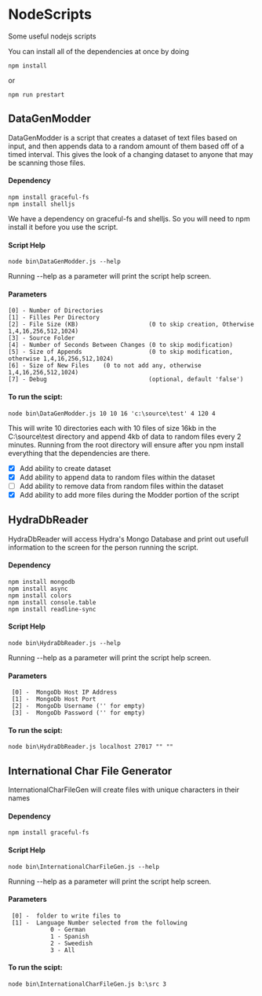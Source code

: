 # NodeScripts
Some useful nodejs scripts

You can install all of the dependencies at once by doing
```
npm install
```
or 
```
npm run prestart
```

## DataGenModder
DataGenModder is a script that creates a dataset of text files based on input, and then appends data
to a random amount of them based off of a timed interval.  This gives the look of a changing dataset to
anyone that may be scanning those files. 

#### Dependency
```
npm install graceful-fs
npm install shelljs
```
We have a dependency on graceful-fs and shelljs. So you will need to npm install it before you use the script.

#### Script Help
```
node bin\DataGenModder.js --help
```
Running --help as a parameter will print the script help screen.

#### Parameters
```
[0] - Number of Directories 
[1] - Filles Per Directory
[2] - File Size (KB)        			(0 to skip creation, Otherwise 1,4,16,256,512,1024)
[3] - Source Folder
[4] - Number of Seconds Between Changes (0 to skip modification)
[5] - Size of Appends      				(0 to skip modification, otherwise 1,4,16,256,512,1024)
[6] - Size of New Files    (0 to not add any, otherwise 1,4,16,256,512,1024)
[7] - Debug                				(optional, default 'false')
```

#### To run the scipt:
```
node bin\DataGenModder.js 10 10 16 'c:\source\test' 4 120 4
```
This will write 10 directories each with 10 files of size 16kb in the C:\source\test directory 
and append 4kb of data to random files every 2 minutes. Running from the root directory will ensure after you
npm install everything that the dependencies are there.



- [x] Add ability to create dataset
- [x] Add ability to append data to random files within the dataset
- [ ] Add ability to remove data from random files within the dataset
- [x] Add ability to add more files during the Modder portion of the script

## HydraDbReader
HydraDbReader will access Hydra's Mongo Database and print out usefull information to the screen for the 
person running the script.

#### Dependency
```
npm install mongodb
npm install async
npm install colors
npm install console.table
npm install readline-sync
```


#### Script Help
```
node bin\HydraDbReader.js --help
```
Running --help as a parameter will print the script help screen.

#### Parameters
```
 [0] -  MongoDb Host IP Address
 [1] -  MongoDb Host Port
 [2] -  MongoDb Username ('' for empty)
 [3] -  MongoDb Password ('' for empty)
```

#### To run the scipt:
```
node bin\HydraDbReader.js localhost 27017 "" ""
```

## International Char File Generator
InternationalCharFileGen will create files with unique characters in their names

#### Dependency
```
npm install graceful-fs
```


#### Script Help
```
node bin\InternationalCharFileGen.js --help
```
Running --help as a parameter will print the script help screen.

#### Parameters
```
 [0] -  folder to write files to
 [1] -  Language Number selected from the following
            0 - German
            1 - Spanish
            2 - Sweedish
            3 - All

```

#### To run the scipt:
```
node bin\InternationalCharFileGen.js b:\src 3
```